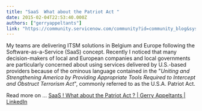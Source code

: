 ```yaml
---
title: "SaaS  What about the Patriot Act "
date: 2015-02-04T22:53:40.000Z
authors: ["gerryappeltants"]
link: "https://community.servicenow.com/community?id=community_blog&sys_id=cc6d2a29dbd0dbc01dcaf3231f9619b4"
---
```

<p>My teams are delivering ITSM solutions in Belgium and Europe following the Software-as-a-Service (SaaS) concept. Recently I noticed that many decision-makers of local and European companies and local governments are particularly concerned about using services delivered by U.S.-based providers because of the ominous language contained in the "<em>Uniting and Strengthening America by Providing Appropriate Tools Required to Intercept and Obstruct Terrorism Act</em>", commonly referred to as the U.S.A. Patriot Act.</p><p></p><p>Read more on ... <a href="https://www.linkedin.com/pulse/saas-what-patriot-act-gerry-appeltants" title="https://www.linkedin.com/pulse/saas-what-patriot-act-gerry-appeltants">SaaS ! What about the Patriot Act ? | Gerry Appeltants | LinkedIn</a></p>